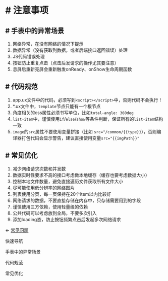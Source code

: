 <!-- 源地址: https://iot.mi.com/vela/quickapp/zh/guide/other/tips.html -->

# # 注意事项

## # 手表中的异常场景

  1. 网络异常，在没有网络的情况下提示
  2. 数据异常（没有获取到数据，或者后端接口返回错误）处理
  3. JS代码错误处理
  4. 按钮防止重复点击（点击后发请求的操作尤其要注意）
  5. 息屏后重新亮屏会重新触发onReady、onShow生命周期函数

## # 代码规范

  1. app.ux文件中的代码，必须写到`<script></script>`中，否则代码不会执行！
  2. *.ux文件中，`template`节点只能有一个根节点
  3. 角度相关的css属性必须书写单位，比如`total-angle: 360deg`
  4. `list-item`中，谨慎使用`if`/`else`/`show`等条件判断，保证所有的`list-item`结构一致
  5. `image`的`src`属性不要使用变量拼接（比如 `src="/common/{{type}}`），否则编译器打包代码会显示警告，建议直接使用变量`src="{{imgPath}}"`

## # 常见优化

  1. 减少网络请求次数和并发数
  2. 数据实时性要求不高的接口考虑做本地缓存（缓存也要考虑数据大小）
  3. 控制本地文件数量，避免直接遍历文件获取所有文件大小
  4. 尽可能使用低分辨率的网络图片
  5. 列表使用分页，每一页保持在20个item以内比较好
  6. 网络请求的数据，不要直接存储在内存中，只存储需要用到的字段
  7. 谨慎使用三方依赖，使用轻量级的依赖
  8. 公共代码可以考虑放到全局，不要多次引入
  9. 添加loading态，防止按钮频繁点击后发起多次网络请求

← [ 常见问题 ](</vela/quickapp/zh/guide/other/faq.html>)

快速导航

手表中的异常场景

代码规范

常见优化
